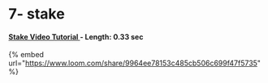 # 7- stake

#### [Stake Video Tutorial ](https://www.loom.com/share/9964ee78153c485cb506c699f47f5735)- Length: 0.33 sec

{% embed url="https://www.loom.com/share/9964ee78153c485cb506c699f47f5735" %}



